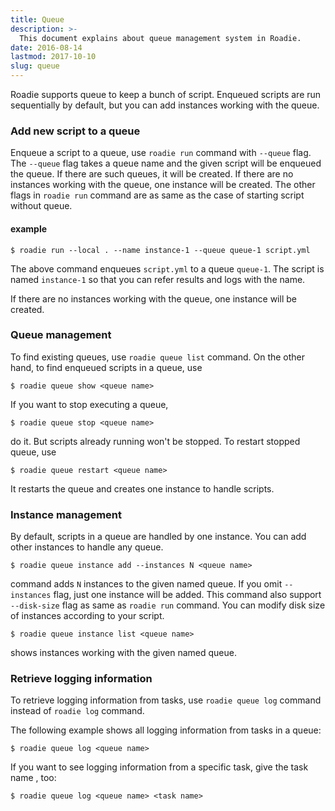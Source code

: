 ```yaml
---
title: Queue
description: >-
  This document explains about queue management system in Roadie.
date: 2016-08-14
lastmod: 2017-10-10
slug: queue
---
```

Roadie supports queue to keep a bunch of script.
Enqueued scripts are run sequentially by default,
but you can add instances working with the queue.

### Add new script to a queue
Enqueue a script to a queue, use `roadie run` command with `--queue` flag.
The `--queue` flag takes a queue name and the given script will be enqueued
the queue.
If there are such queues, it will be created.
If there are no instances working with the queue, one instance will be created.
The other flags in `roadie run` command are as same as the case of starting
script without queue.

#### example
```shell
$ roadie run --local . --name instance-1 --queue queue-1 script.yml
```

The above command enqueues `script.yml` to a queue `queue-1`.
The script is named `instance-1` so that you can refer results and logs with the
name.

If there are no instances working with the queue, one instance will be created.


### Queue management
To find existing queues, use `roadie queue list` command.
On the other hand, to find enqueued scripts in a queue,
use

```shell
$ roadie queue show <queue name>
```

If you want to stop executing a queue,

```shell
$ roadie queue stop <queue name>
```

do it.
But scripts already running won't be stopped.
To restart stopped queue, use

```shell
$ roadie queue restart <queue name>
```

It restarts the queue and creates one instance to handle scripts.


### Instance management
By default, scripts in a queue are handled by one instance.
You can add other instances to handle any queue.

```shell
$ roadie queue instance add --instances N <queue name>
```

command adds `N`
instances to the given named queue. If you omit `--instances` flag,
just one instance will be added.
This command also support `--disk-size` flag as same as `roadie run` command.
You can modify disk size of instances according to your script.

```shell
$ roadie queue instance list <queue name>
```

shows instances working with the given named queue.


### Retrieve logging information
To retrieve logging information from tasks, use `roadie queue log` command
instead of `roadie log` command.

The following example shows all logging information from tasks in a queue:

```shell
$ roadie queue log <queue name>
```

If you want to see logging information from a specific task, give the task name
, too:

```shell
$ roadie queue log <queue name> <task name>
```
